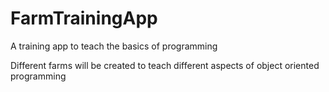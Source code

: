 # FarmTrainingApp
A training app to teach the basics of programming

Different farms will be created to teach different aspects of object oriented programming